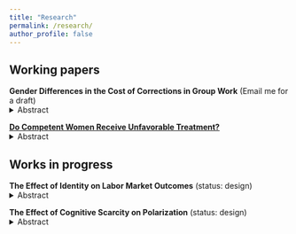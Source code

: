```yaml
---
title: "Research"
permalink: /research/
author_profile: false
---
```



## Working papers

<ul style="list-style-type:none; padding-left:0">
  <li><strong>Gender Differences in the Cost of Corrections in Group Work</strong> (Email me for a draft)
    <details> 
      <summary>Abstract</summary>
      Women contribute their ideas less than equally knowledgeable men in a group. Because this reduces group efficiency and women's visibility in a group, behavioral interventions have been proposed to promote women's contribution. However, spelling out ones' ideas can result in correcting others, which in turn induces others' negative feelings and hinders the effectiveness of the interventions. This paper studies women's cost of correcting male colleagues and its consequence to group efficiency in a setting where the correctness of corrections is only partially observable as in most group work. I design a quasi-laboratory experiment where participants first try a joint task with several people who are their potential collaborators, select their collaborator from those people and work on the joint task with their collaborator. Being selected into a group is important because one's output depends on group members. I show that the main determinant of participants' collaborator selection is a given person's contribution to the joint task and they correctly believe women and men are equally good at the joint task. However, <em>when comparing people with the same contribution</em>, participants are significantly less likely to select a person who has corrected their action as a collaborator regardless of that person's gender. Moreover, male participants react more negatively to a correction that corrects their wrong action. The mechanism is participants' overconfidence about their ability. These findings suggest that behavioral interventions to increase women's contribution must be designed very carefully and that corrections, which should increase group efficiency in theory, do not necessarily do so in the real world.
    </details>
  </li>
 </ul>
 
 <ul style="list-style-type:none; padding-left:0">
  <li>
    <strong><a href="/files/CareerProgression.pdf" target="_blank">Do Competent Women Receive Unfavorable Treatment?</a></strong>
    <details>
      <summary>Abstract</summary>
      Do competent women receive unfavorable treatment than equally competent men? While literature finds that competent women are perceived as less likable, its direct effect on women's career is not well investigated. I study this question in a laboratory experiment where unfavorable treatment has material consequences. I find that neither men nor women treat competent women less favorably; if anything, both men and women treat competent women slightly more favorably than equally competent men. The findings provide a piece of evidence that competent women may not necessarily receive unfavorable treatment, which may shed new light on hiring and promotion practices in labor markets.
    </details>
  </li>
</ul>


## Works in progress

<ul style="list-style-type:none; padding-left:0">
  <li><strong>The Effect of Identity on Labor Market Outcomes</strong> (status: design)
    <details> 
      <summary>Abstract</summary>
     Many immigrants from developing countries stay in low-income. Their origin country's status in the world is weak and they are typically non-white, and thus they must have a negative identity about their cultural and ethnic background. It would help them a lot if we can improve their lives with a simple low cost intervention. This project examines the causal effect of affirming immigrants' cultural and ethnic identity on labor market outcomes using a role model intervention. Partnering with an NGO supporting immigrants' assimilation, I conduct a series of job seminars for newly-arrived immigrants with two treatment arms: the seminar guest is an immigrant with the same cultural and ethnic origin (T1) and the seminar guest is an immigrant with different cultural and ethnic origin (T2). T1 has both the information and affirmation effect while T2 only has the information effect, and thus I can isolate the affirmation effect by comparing T1 and T2. I use the types of jobs they have applied for and accepted as measures of labor market outcomes. I also confirm that the mechanism is identity affirmation by eliciting their bias against their own cultural and ethnic background using Implicit Association Test.
    </details>
  </li>
 </ul>


<ul style="list-style-type:none; padding-left:0">
  <li><strong>The Effect of Cognitive Scarcity on Polarization</strong> (status: design)
    <details> 
      <summary>Abstract</summary>
     Evidence and theory seem to suggest that cognitive scarcity induce people's polarization. Although polarization may be a rational behavior in some contexts -- for example, protectionism can favor some sectors at least in the short run -- it tends to be efficiency reducing in the long run. This paper establishes the causal evidence on the effect of cognitive scarcity on polarization using a laboratory experiment by exogenously induce one's cognitive scarcity. I also test a spillover and a magnification effect.
    </details>
  </li>
 </ul>
